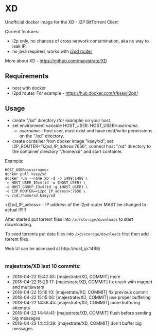 # XD
Unofficial docker image for the XD - I2P BitTorrent Client

Current features:

* i2p only, no chances of cross network contamination, aka no way to leak IP.
* no java required, works with [i2pd router](https://github.com/purplei2p/i2pd)

More about XD - https://github.com/majestrate/XD

## Requirements

* host with docker
* i2pd router. For example - https://hub.docker.com/r/ksey/i2pd/

## Usage

* create "/xd" directory (for example) on your host.
* set environment variable HOST_USER: HOST_USER=*username*.
  - *username* - host user, must exist and have read/write permissions on the "/xd" directory.
* create container from docker image "ksey/xd", set I2P_ROUTER="*i2pd_IP_adress*:7656", connect host "/xd" directory to the container directory "/home/xd" and start container.

Example:
```
HOST_USER=<username>
docker pull ksey/xd
docker run --name XD -d -p 1488:1488 \
-e HOST_USER_ID=$(id -u $HOST_USER) \
-e HOST_GROUP_ID=$(id -g $HOST_USER) \
-e I2P_ROUTER=<i2pd_IP_adress>:7656 \
-v /xd:/home/xd ksey/xd

```
<i2pd_IP_adress> - IP address of the i2pd router MAST be changed to actual IP!!!

After started put torrent files into `/xd/storage/downloads` to start downloading.

To seed torrents put data files into `/xd/storage/downloads` first then add torrent files.

Web UI can be accessed at http://*host_ip*:1488/










































































































# #
### majestrate/XD last 10 commits:
* 2018-04-22 15:42:55: [majestrate/XD, COMMIT] more
* 2018-04-22 15:29:17: [majestrate/XD, COMMIT] fix crash with magnet and multiswarm
* 2018-04-22 15:16:10: [majestrate/XD, COMMIT] fix previous commit
* 2018-04-22 15:15:06: [majestrate/XD, COMMIT] use proper buffering
* 2018-04-22 14:58:45: [majestrate/XD, COMMIT] more buffering attempts
* 2018-04-22 14:44:41: [majestrate/XD, COMMIT] flush before sending big messages
* 2018-04-22 14:43:39: [majestrate/XD, COMMIT] don't buffer big messages
